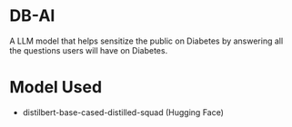 # DB-AI
A LLM model that helps sensitize the public on Diabetes by answering all the questions users will have on Diabetes. 

# Model Used
* distilbert-base-cased-distilled-squad (Hugging Face)
